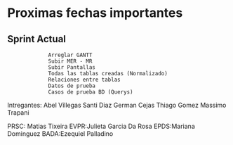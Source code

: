 # Proximas fechas importantes 

## Sprint Actual  
                 Arreglar GANTT
                 Subir MER - MR 
                 Subir Pantallas
                 Todas las tablas creadas (Normalizado)
                 Relaciones entre tablas 
                 Datos de prueba
                 Casos de prueba BD (Querys)

Intregantes:
Abel Villegas
Santi Diaz 
German Cejas 
Thiago Gomez 
Massimo Trapani

PRSC: Matias Tixeira
EVPR:Julieta Garcia Da Rosa
EPDS:Mariana Dominguez
BADA:Ezequiel Palladino
